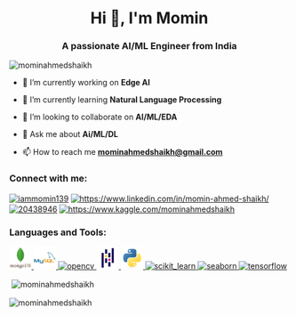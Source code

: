 <h1 align="center">Hi 👋, I'm Momin</h1>
<h3 align="center">A passionate AI/ML Engineer from India</h3>
<p align="left"> <img src="https://komarev.com/ghpvc/?username=mominahmedshaikh&label=Profile%20views&color=0e75b6&style=flat" alt="mominahmedshaikh" /> </p>

- 🔭 I’m currently working on **Edge AI**

- 🌱 I’m currently learning **Natural Language Processing**

- 👯 I’m looking to collaborate on **AI/ML/EDA**

- 💬 Ask me about **Ai/ML/DL**

- 📫 How to reach me **mominahmedshaikh@gmail.com**

<h3 align="left">Connect with me:</h3>
<p align="left">
<a href="https://twitter.com/iammomin139" target="blank"><img align="center" src="https://raw.githubusercontent.com/rahuldkjain/github-profile-readme-generator/master/src/images/icons/Social/twitter.svg" alt="iammomin139" height="30" width="40" /></a>
<a href="https://linkedin.com/in/https://www.linkedin.com/in/momin-ahmed-shaikh/" target="blank"><img align="center" src="https://raw.githubusercontent.com/rahuldkjain/github-profile-readme-generator/master/src/images/icons/Social/linked-in-alt.svg" alt="https://www.linkedin.com/in/momin-ahmed-shaikh/" height="30" width="40" /></a>
<a href="https://stackoverflow.com/users/20438946" target="blank"><img align="center" src="https://raw.githubusercontent.com/rahuldkjain/github-profile-readme-generator/master/src/images/icons/Social/stack-overflow.svg" alt="20438946" height="30" width="40" /></a>
<a href="https://kaggle.com/https://www.kaggle.com/mominahmedshaikh" target="blank"><img align="center" src="https://raw.githubusercontent.com/rahuldkjain/github-profile-readme-generator/master/src/images/icons/Social/kaggle.svg" alt="https://www.kaggle.com/mominahmedshaikh" height="30" width="40" /></a>
</p>

<h3 align="left">Languages and Tools:</h3>
<p align="left"> <a href="https://www.mongodb.com/" target="_blank" rel="noreferrer"> <img src="https://raw.githubusercontent.com/devicons/devicon/master/icons/mongodb/mongodb-original-wordmark.svg" alt="mongodb" width="40" height="40"/> </a> <a href="https://www.mysql.com/" target="_blank" rel="noreferrer"> <img src="https://raw.githubusercontent.com/devicons/devicon/master/icons/mysql/mysql-original-wordmark.svg" alt="mysql" width="40" height="40"/> </a> <a href="https://opencv.org/" target="_blank" rel="noreferrer"> <img src="https://www.vectorlogo.zone/logos/opencv/opencv-icon.svg" alt="opencv" width="40" height="40"/> </a> <a href="https://pandas.pydata.org/" target="_blank" rel="noreferrer"> <img src="https://raw.githubusercontent.com/devicons/devicon/2ae2a900d2f041da66e950e4d48052658d850630/icons/pandas/pandas-original.svg" alt="pandas" width="40" height="40"/> </a> <a href="https://www.python.org" target="_blank" rel="noreferrer"> <img src="https://raw.githubusercontent.com/devicons/devicon/master/icons/python/python-original.svg" alt="python" width="40" height="40"/> </a> <a href="https://scikit-learn.org/" target="_blank" rel="noreferrer"> <img src="https://upload.wikimedia.org/wikipedia/commons/0/05/Scikit_learn_logo_small.svg" alt="scikit_learn" width="40" height="40"/> </a> <a href="https://seaborn.pydata.org/" target="_blank" rel="noreferrer"> <img src="https://seaborn.pydata.org/_images/logo-mark-lightbg.svg" alt="seaborn" width="40" height="40"/> </a> <a href="https://www.tensorflow.org" target="_blank" rel="noreferrer"> <img src="https://www.vectorlogo.zone/logos/tensorflow/tensorflow-icon.svg" alt="tensorflow" width="40" height="40"/> </a> </p>

<p>&nbsp;<img align="center" src="https://github-readme-stats.vercel.app/api?username=mominahmedshaikh&show_icons=true&locale=en" alt="mominahmedshaikh" /></p>

<p><img align="center" src="https://github-readme-streak-stats.herokuapp.com/?user=mominahmedshaikh&" alt="mominahmedshaikh" /></p>
